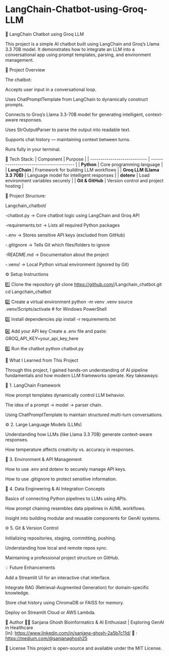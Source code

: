 # LangChain-Chatbot-using-Groq-LLM
🧬 LangChain Chatbot using Groq LLM

This project is a simple AI chatbot built using LangChain and Groq’s Llama 3.3 70B model.
It demonstrates how to integrate an LLM into a conversational app using prompt templates, parsing, and environment management.

🚀 Project Overview

The chatbot:

Accepts user input in a conversational loop.

Uses ChatPromptTemplate from LangChain to dynamically construct prompts.

Connects to Groq’s Llama 3.3-70B model for generating intelligent, context-aware responses.

Uses StrOutputParser to parse the output into readable text.

Supports chat history — maintaining context between turns.

Runs fully in your terminal.

🧰 Tech Stack:
| Component                    | Purpose                                  |
| ---------------------------- | ---------------------------------------- |
| **Python**                   | Core programming language                |
| **LangChain**                | Framework for building LLM workflows     |
| **Groq LLM (Llama 3.3 70B)** | Language model for intelligent responses |
| **dotenv**                   | Load environment variables securely      |
| **Git & GitHub**             | Version control and project hosting      |

🧩 Project Structure:

Langchain_chatbot/

-chatbot.py → Core chatbot logic using LangChain and Groq API

-requirements.txt → Lists all required Python packages

-.env → Stores sensitive API keys (excluded from GitHub)

-.gitignore → Tells Git which files/folders to ignore

-README.md → Documentation about the project

-.venv/ → Local Python virtual environment (ignored by Git)

⚙️ Setup Instructions

1️⃣ Clone the repository
git clone https://github.com/<yourusername>/Langchain_chatbot.git
cd Langchain_chatbot

2️⃣ Create a virtual environment
python -m venv .venv
source .venv/Scripts/activate   # for Windows PowerShell

3️⃣ Install dependencies
pip install -r requirements.txt

4️⃣ Add your API key
Create a .env file and paste:
GROQ_API_KEY=your_api_key_here

5️⃣ Run the chatbot
python chatbot.py

🧠 What I Learned from This Project

Through this project, I gained hands-on understanding of AI pipeline fundamentals and how modern LLM frameworks operate.
Key takeaways:

🧩 1. LangChain Framework

How prompt templates dynamically control LLM behavior.

The idea of a prompt → model → parser chain.

Using ChatPromptTemplate to maintain structured multi-turn conversations.

⚙️ 2. Large Language Models (LLMs)

Understanding how LLMs (like Llama 3.3 70B) generate context-aware responses.

How temperature affects creativity vs. accuracy in responses.

🔐 3. Environment & API Management

How to use .env and dotenv to securely manage API keys.

How to use .gitignore to protect sensitive information.

🧠 4. Data Engineering & AI Integration Concepts

Basics of connecting Python pipelines to LLMs using APIs.

How prompt chaining resembles data pipelines in AI/ML workflows.

Insight into building modular and reusable components for GenAI systems.

🌐 5. Git & Version Control

Initializing repositories, staging, committing, pushing.

Understanding how local and remote repos sync.

Maintaining a professional project structure on GitHub.

💡 Future Enhancements

Add a Streamlit UI for an interactive chat interface.

Integrate RAG (Retrieval-Augmented Generation) for domain-specific knowledge.

Store chat history using ChromaDB or FAISS for memory.

Deploy on Streamlit Cloud or AWS Lambda.


🧬 Author
👩‍💻 Sanjana Ghosh
Bioinformatics & AI Enthusiast | Exploring GenAI in Healthcare   
[in]: https://www.linkedin.com/in/sanjana-ghosh-2a5b7c11d/
🔗 : https://medium.com/@sanjanaghosh25
 

📜 License
This project is open-source and available under the MIT License.
